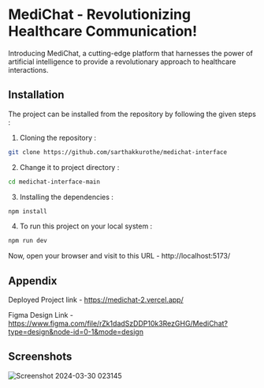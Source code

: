
# MediChat - Revolutionizing Healthcare Communication!

Introducing MediChat, a cutting-edge platform that harnesses the power of artificial intelligence to provide a revolutionary approach to healthcare interactions.






## Installation 

The project can be installed from the repository by following the given steps :

1. Cloning the repository :
```bash
git clone https://github.com/sarthakkurothe/medichat-interface
```
2. Change it to project directory :
```bash
cd medichat-interface-main
```
3. Installing the dependencies :
```bash
npm install
```
4. To run this project on your local system :
```bash
npm run dev
```
Now, open your browser and visit to this URL - http://localhost:5173/


## Appendix

Deployed Project link - https://medichat-2.vercel.app/

Figma Design Link - https://www.figma.com/file/rZk1dadSzDDP10k3RezGHG/MediChat?type=design&node-id=0-1&mode=design


## Screenshots

![Screenshot 2024-03-30 023145](https://github.com/sarthakkurothe/medichat-interface/assets/86231596/8082477e-0d1a-4a50-b08e-b49cc26efd73)


